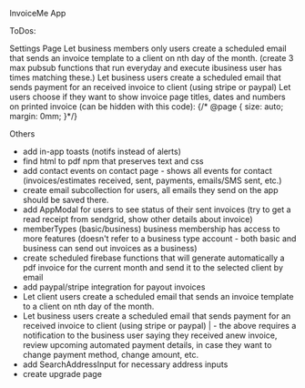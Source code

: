 InvoiceMe App

ToDos:

Settings Page
Let business members only users create a scheduled email that sends an invoice template to a client on nth day of the month. 
(create 3 max pubsub functions that run everyday and execute ibusiness user has times matching these.)
Let business users create a scheduled email that sends payment for an received invoice to client (using stripe or paypal)
Let users choose if they want to show invoice page titles, dates and numbers on printed invoice (can be hidden with this code):
{/* @page { size: auto;  margin: 0mm; }*/}

Others
- add in-app toasts (notifs instead of alerts)
- find html to pdf npm that preserves text and css
- add contact events on contact page - shows all events for contact (invoices/estimates received, sent, payments, emails/SMS sent, etc.)
- create email subcollection for users, all emails they send on the app should be saved there.
- add AppModal for users to see status of their sent invoices (try to get a read receipt from sendgrid, show other details about invoice)
- memberTypes (basic/business) business membership has access to more features (doesn't refer to a business type account - both basic and business can send out invoices as a business)
- create scheduled firebase functions that will generate automatically a pdf invoice for the current month and send it to the selected client by email
- add paypal/stripe integration for payout invoices
- Let client users create a scheduled email that sends an invoice template to a client on nth day of the month.
- Let business users create a scheduled email that sends payment for an received invoice to client (using stripe or paypal)
  | - the above requires a notification to the business user saying they received anew invoice, review upcoming automated payment details, in case they want to change payment method, change amount, etc.
- add SearchAddressInput for necessary address inputs
- create upgrade page

